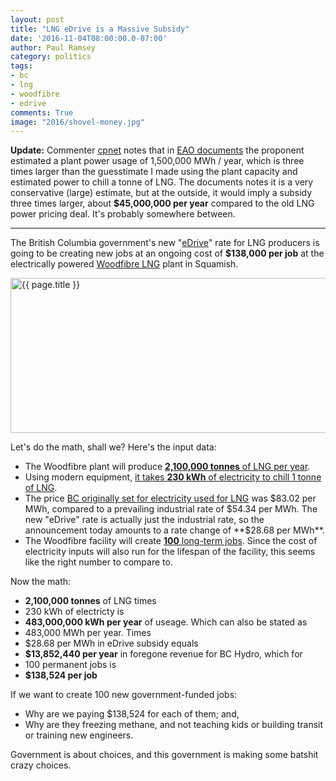 ```yaml
---
layout: post
title: "LNG eDrive is a Massive Subsidy"
date: '2016-11-04T08:00:00.0-07:00'
author: Paul Ramsey
category: politics
tags:
- bc
- lng
- woodfibre
- edrive
comments: True
image: "2016/shovel-money.jpg"
---
```


**Update:** Commenter [cpnet](http://disq.us/p/1dehojr) notes that in [EAO documents](http://a100.gov.bc.ca/appsdata/epic/documents/p408/d38525/1421094277856_KQQVJ0PJSG1lcH9LDD8L1J0CQhQw7NgD32kZQsvpHsxWNdyq1qCg!1378338455!1421086505978.pdf#page=19) the proponent estimated a plant power usage of 1,500,000 MWh / year, which is three times larger than the guesstimate I made using the plant capacity and estimated power to chill a tonne of LNG. The documents notes it is a very conservative (large) estimate, but at the outside, it would imply a subsidy three times larger, about **$45,000,000 per year** compared to the old LNG power pricing deal. It's probably somewhere between.

----------

The British Columbia government's new "[eDrive](https://news.gov.bc.ca/releases/2016PREM0133-002280)" rate for LNG producers is going to be creating new jobs at an ongoing cost of **$138,000 per job** at the electrically powered [Woodfibre LNG](http://www.woodfibrelng.ca/) plant in Squamish.

<img src="{{ site.images }}{{ page.image }}" alt='{{ page.title }}' width="623" height="248" />

Let's do the math, shall we? Here's the input data:

* The Woodfibre plant will produce [**2,100,000 tonnes** of LNG per year](http://squamish.ca/business-and-development/economic-development/projects-in-our-community/woodfibre-lng-community-committee/).
* Using modern equipment, [it takes **230 kWh** of electricity to chill 1 tonne of LNG](http://wernerantweiler.ca/blog.php?item=2014-11-11).
* The price [BC originally set for electricity used for LNG](http://www.bcenergyblog.com/2014/11/articles/general-renewable-energy/connecting-to-the-grid-bc-sets-rates-terms-for-lng-industry/) was $83.02 per MWh, compared to a prevailing industrial rate of $54.34 per MWh. The new "eDrive" rate is actually just the industrial rate, so the announcement today amounts to a rate change of **$28.68 per MWh**.
* The Woodfibre facility will create [**100** long-term jobs](https://news.gov.bc.ca/releases/2016PREM0133-002280). Since the cost of electricity inputs will also run for the lifespan of the facility, this seems like the right number to compare to.

Now the math:

* **2,100,000 tonnes** of LNG times
* 230 kWh of electricty is
* **483,000,000 kWh per year** of useage. Which can also be stated as
* 483,000 MWh per year. Times 
* $28.68 per MWh in eDrive subsidy equals
* **$13,852,440 per year** in foregone revenue for BC Hydro, which for
* 100 permanent jobs is
* **$138,524 per job**

If we want to create 100 new government-funded jobs:

* Why are we paying $138,524 for each of them; and,
* Why are they freezing methane, and not teaching kids or building transit or training new engineers.

Government is about choices, and this government is making some batshit crazy choices.

